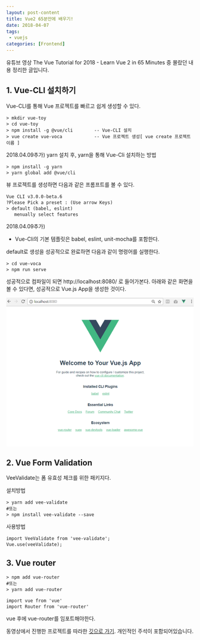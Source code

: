 ```yaml
---
layout: post-content
title: Vue2 65분만에 배우기!
date: 2018-04-07
tags:
 - vuejs
categories: [Frontend]
---
```


유튜브 영상 The Vue Tutorial for 2018 - Learn Vue 2 in 65 Minutes 중 몰랐던 내용 정리한 글입니다.

## 1. Vue-CLI 설치하기

Vue-CLI를 통해 Vue 프로젝트를 빠르고 쉽게 생성할 수 있다.
```
> mkdir vue-toy
> cd vue-toy
> npm install -g @vue/cli        -- Vue-CLI 설치
> vue create vue-voca            -- Vue 프로젝트 생성[ vue create 프로젝트이름 ]
```

2018.04.09추가) yarn 설치 후, yarn을 통해 Vue-Cli 설치하는 방법
```
> npm install -g yarn
> yarn global add @vue/cli
```

뷰 프로젝트를 생성하면 다음과 같은 프롬프트를 볼 수 있다.
```
Vue CLI v3.0.0-beta.6
?Please Pick a preset : (Use arrow Keys)
> default (babel, eslint)
   menually select features
```
2018.04.09추가)    
- Vue-Cli의 기본 템플릿은 babel, eslint, unit-mocha를 포함한다.

default로 생성을 성공적으로 완료하면 다음과 같이 명령어를 실행한다.
```
> cd vue-voca
> npm run serve
```

성공적으로 컴파일이 되면 http://localhost:8080/ 로 들어가본다.
아래와 같은 화면을 볼 수 있다면, 성공적으로 Vue.js App을 생성한 것이다.

![화면](/assets/images/2018-04-07-img.png)

## 2. Vue Form Validation

VeeValidate는 폼 유효성 체크를 위한 패키지다.

설치방법
```
> yarn add vee-validate
#또는
> npm install vee-validate --save
```
사용방법
```
import VeeValidate from 'vee-validate';
Vue.use(veeValidate);
```
## 3. Vue router
```
> npm add vue-router
#또는
> yarn add vue-router
```

```
import vue from 'vue'
import Router from 'vue-router'
```

vue 후에 vue-router를 임포트해야한다.

동영상에서 진행한 프로젝트를 따라한 [깃으로 가기](https://github.com/devgaram/vueStudy). 개인적인 주석이 포함되어있습니다.
